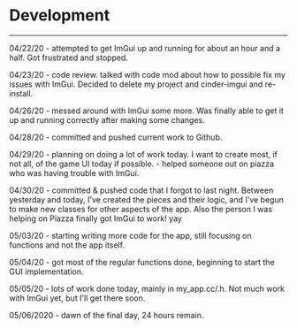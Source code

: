 # Development

---

04/22/20 - attempted to get ImGui up and running for about an hour and a half. Got frustrated and stopped.

04/23/20 - code review. talked with code mod about how to possible fix my issues with ImGui. Decided to delete my project and cinder-imgui and re-install.

04/26/20 - messed around with ImGui some more. Was finally able to get it up and running correctly after making some changes.

04/28/20 - committed and pushed current work to Github.

04/29/20 - planning on doing a lot of work today. I want to create most, if not all, of the game UI today if possible.
    - helped someone out on piazza who was having trouble with ImGui.

04/30/20 - committed & pushed code that I forgot to last night. Between yesterday and today, I've created the pieces and their logic, and I've begun to make new classes for other aspects of the app.
Also the person I was helping on Piazza finally got ImGui to work! yay

05/03/20 - starting writing more code for the app, still focusing on functions and not the app itself.

05/04/20 - got most of the regular functions done, beginning to start the GUI implementation.

05/05/20 - lots of work done today, mainly in my_app.cc/.h. Not much work with ImGui yet, but I'll get there soon.

05/06/2020 - dawn of the final day, 24 hours remain.